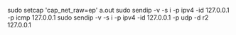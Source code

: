 sudo setcap 'cap_net_raw=ep' a.out
sudo sendip -v -s i -p ipv4 -id 127.0.0.1 -p icmp  127.0.0.1
sudo sendip -v -s i -p ipv4 -id 127.0.0.1 -p udp -d r2  127.0.0.1